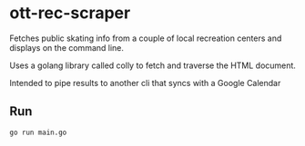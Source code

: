 # ott-rec-scraper

Fetches public skating info from a couple of local recreation centers and displays on the command line.

Uses a golang library called colly to fetch and traverse the HTML document.

Intended to pipe results to another cli that syncs with a Google Calendar

## Run
```bash
go run main.go
```
